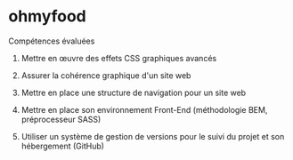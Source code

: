# ohmyfood

Compétences évaluées


1. Mettre en œuvre des effets CSS graphiques avancés


2. Assurer la cohérence graphique d'un site web


3. Mettre en place une structure de navigation pour un site web


4. Mettre en place son environnement Front-End (méthodologie BEM, préprocesseur SASS)


5. Utiliser un système de gestion de versions pour le suivi du projet et son hébergement (GitHub)

